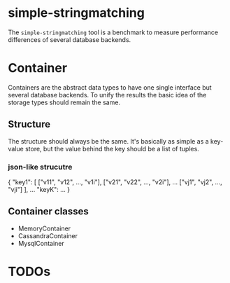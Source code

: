 # simple-stringmatching

The ``simple-stringmatching`` tool is a benchmark to measure performance
differences of several database backends.

# Container

Containers are the abstract data types to have one single interface
but several database backends. To unify the results the basic idea of
the storage types should remain the same.

## Structure

The structure should always be the same. It's basically as simple as
a key-value store, but the value behind the key should be a list
of tuples.

### json-like strucutre

{
  "key1": [
    ["v11", "v12", ..., "v1i"],
    ["v21", "v22", ..., "v2i"],
    ...
    ["vj1", "vj2", ..., "vji"]
  ],
  ...
  "keyK": ...
}

## Container classes

* MemoryContainer
* CassandraContainer
* MysqlContainer

# TODOs
